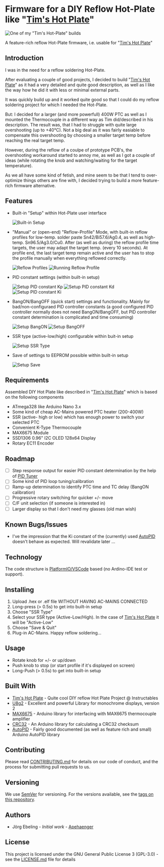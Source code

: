 # Firmware for a DIY Reflow Hot-Plate like "[Tim's Hot Plate](https://www.instructables.com/Tims-Hot-Plate/)"
![One of my "Tim's Hot-Plate" builds](assets/images/TimsHotPlate-1.jpg)

A feature-rich reflow Hot-Plate firmware, i.e. usable for "[Tim's Hot Plate](https://www.instructables.com/Tims-Hot-Plate/)"

## Introduction

I was in the need for a reflow soldering Hot-Plate.

After evaluating a couple of good projects, I decided to build "[Tim's Hot Plate](https://www.instructables.com/Tims-Hot-Plate/)" as it had a very detailed and quite good description, as well as I like the way how he did it with less or minimal external parts.

It was quickly build up and it worked quite good so that I could do my reflow soldering project for which I needed the Hot-Plate.

But: I decided for a larger (and more powerfull) 400W PTC as well as I mounted the Thermocouple in a different way as Tim did/described in his description.
The result was, that I had to struggle with quite large overshooting (up to +40°C).
Not a big deal as it was fairly easiable to compensate this overshooting by choosing a smaller target temp before reaching the real target temp. 

However, during the reflow of a coulpe of prototype PCB's, the overshooting workaround started to annoy me, as well as I got a couple of ideas (while rotating the knob and watching/waiting for the target temperature).

As we all have some kind of fetish, and mine seem to be that I tend to over-optimize things others are fine with, I decided trying to build a more feature-rich firmware alternative.

## Features

- Built-in "Setup" within Hot-Plate user interface

    ![Built-in Setup](assets/images/Setup-1.jpg)

- "Manual" or (open-end) "Reflow-Profile" Mode, with built-in reflow profiles for low-temp. solder paste Sn42/Bi57.6/Ag0.4, as well as high-temp. Sn96.5/Ag3.0/Cu0. After (as well as during) the reflow profile time targets, the user may adapt the target temp. (every 10 seconds). At profile end, the last target temp remain active and the user has to stop the profile manually when everything reflowed correctly.

    ![Reflow Profiles](assets/images/ReflowProfiles.jpg)
    ![Running Reflow Profile](assets/images/ReflowProfile-1.jpg)

- PID constant settings (within built-in setup)

    ![Setup PID constant Kp](assets/images/Setup-PID.jpg)
    ![Setup PID constant Kd](assets/images/Setup-PID-Kd.jpg)
    ![Setup PID constant Ki](assets/images/Setup-PID-Ki.jpg)

- BangON/BangOFF (quick start) settings and functionality. Mainly for bad/non-configuraed PID controller constants (a good configured PID controller normally does not need BangON/BangOFF, but PID controller constant determination is complicated and time consuming)

    ![Setup BangON](assets/images/Setup-BangON.jpg)
    ![Setup BangOFF](assets/images/Setup-BangOFF.jpg)

- SSR type (active-low/high) configurable within buit-in setup

    ![Setup SSR Type](assets/images/Setup-SSR.jpg)

- Save of settings to EEPROM possible within built-in setup 

    ![Setup Save](assets/images/Setup-Save.jpg)

## Requirements

Assembled DIY Hot Plate like described in "[Tim's Hot Plate](https://www.instructables.com/Tims-Hot-Plate/)" which is based on the following components

- ATmega328 like Arduino Nano 3.x
- Some kind of cheap AC-Mains powered PTC heater (200-400W)
- SSR (active- high or low) which has enough power to switch your selected PTC
- Convenient K-Type Thermocouple
- MAX6675 Module
- SSD1306 0.96" I2C OLED 128x64 Display
- Rotary EC11 Encoder

## Roadmap

- [ ] Step response output for easier PID constant determination by the help of [PID Tuner](https://pidtuner.com)
- [ ] Some kind of PID loop tuning/calibration
- [ ] Ramp-up determination to identify PTC time and TC delay (BangON calibration)
- [ ] Progressive rotary switching for quicker +/- move
- [ ] C/F unit selection (if someone is interested in)
- [ ] Larger display so that I don't need my glasses (old man wish)

## Known Bugs/Issues

- I've the impression that the Ki constant of the (currently) used [AutoPID](https://r-downing.github.io/AutoPID/) doesn't behave as expected. Will revalidate later ...

## Technology

The code structure is [PlatformIO/VSCode](https://platformio.org/) based (no Ardino-IDE test or support).

## Installing

1. Upload .hex or .elf file WITHOUT HAVING AC-MAINS CONNECTED
2. Long-press (> 0.5s) to get into built-in setup
3. Choose "SSR Type"
4. Select your SSR type (Active-Low/High). In the case  of [Tim's Hot Plate](https://www.instructables.com/Tims-Hot-Plate/) it will be "Active-Low"
5. Choose "Save & Quit"
6. Plug-in AC-Mains. Happy reflow soldering...


## Usage

- Rotate knob for +/- or up/down
- Push knob to stop (or start profile if it's displayed on screen)
- Long-Push (> 0.5s) to get into built-in setup


## Built With

* [Tim's Hot Plate](https://www.instructables.com/Tims-Hot-Plate/) - Quite cool DIY reflow Hot Plate Project @ Instructables
* [U8g2](https://github.com/olikraus/u8g2) - Excellent and powerful Library for monochrome displays, version 2
* [MAX6675](https://github.com/adafruit/MAX6675-library) - Arduino library for interfacing with MAX6675 thermocouple amplifier
* [CRC32](https://github.com/bakercp/CRC32) - An Arduino library for calculating a CRC32 checksum
* [AutoPID](https://github.com/r-downing/AutoPID) - Fairly good documented (as well as feature rich and small) Arduino AutoPID library 

## Contributing

Please read [CONTRIBUTING.md](./CONTRIBUTING.md) for details on our code of conduct, and the process for submitting pull requests to us.

## Versioning

<!-- FIXME -->

We use [SemVer](http://semver.org/) for versioning. For the versions available, see the [tags on this repository](https://github.com/Apehaenger/Another-HotPlate-Firmware/tags). 

## Authors

* Jörg Ebeling - *Initial work* - [Apehaenger](https://github.com/Apehaenger)

<!--
See also the list of [contributors](https://github.com/your/project/contributors) who participated in this project.
-->

## License

This project is licensed under the GNU General Public License 3 (GPL-3.0) - see the [LICENSE.md](LICENSE.md) file for details
